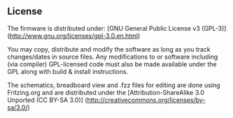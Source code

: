 License
-------
The firmware is distributed under:
[GNU General Public License v3 (GPL-3)] (http://www.gnu.org/licenses/gpl-3.0.en.html)

You may copy, distribute and modify the software as long as you track changes/dates in source files. 
Any modifications to or software including (via compiler) GPL-licensed code must also be made available under the GPL 
along with build & install instructions.

The schematics, breadboard view and .fzz files for editing are done using Fritzing.org and are distributed under the 
[Attribution-ShareAlike 3.0 Unported (CC BY-SA 3.0)] (http://creativecommons.org/licenses/by-sa/3.0/)
